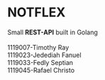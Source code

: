 # NOTFLEX
Small **REST-API** built in Golang<br><br>
1119007-Timothy Ray<br>
1119023-Jedediah Fanuel<br>
1119033-Fedly Septian<br>
1119045-Rafael Christo<br>
